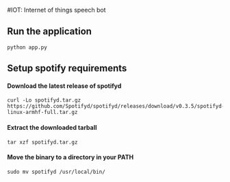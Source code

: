 #IOT: Internet of things speech bot

## Run the application
```
python app.py
```

## Setup spotify requirements

#### Download the latest release of spotifyd

```
curl -Lo spotifyd.tar.gz https://github.com/Spotifyd/spotifyd/releases/download/v0.3.5/spotifyd-linux-armhf-full.tar.gz
```
#### Extract the downloaded tarball

```
tar xzf spotifyd.tar.gz
```

#### Move the binary to a directory in your PATH

```
sudo mv spotifyd /usr/local/bin/
```

